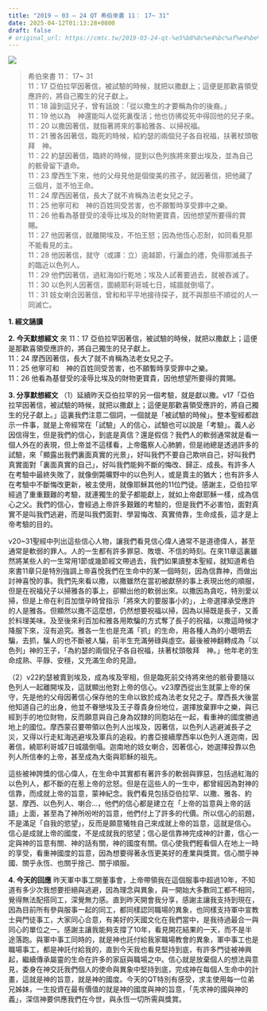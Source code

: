 ```yaml
---
title: "2019 – 03 – 24 QT 希伯來書 11： 17~ 31"
date: 2025-04-12T01:13:28+0800
draft: false
# original_url: https://cmtc.tw/2019-03-24-qt-%e5%b8%8c%e4%bc%af%e4%be%86%e6%9b%b8-11%ef%bc%9a-17-31
---
```


![](/images/qt.jpg)
> 希伯來書 11： 17~ 31  
> 11：17 亞伯拉罕因著信，被試驗的時候，就把以撒獻上；這便是那歡喜領受應許的，將自己獨生的兒子獻上。  
> 11：18 論到這兒子，曾有話說：「從以撒生的才要稱為你的後裔。」  
> 11：19 他以為　神還能叫人從死裏復活；他也彷彿從死中得回他的兒子來。  
> 11：20 以撒因著信，就指著將來的事給雅各、以掃祝福。  
> 11：21 雅各因著信，臨死的時候，給約瑟的兩個兒子各自祝福，扶著杖頭敬拜　神。  
> 11：22 約瑟因著信，臨終的時候，提到以色列族將來要出埃及，並為自己的骸骨留下遺命。  
> 11：23 摩西生下來，他的父母見他是個俊美的孩子，就因著信，把他藏了三個月，並不怕王命。  
> 11：24 摩西因著信，長大了就不肯稱為法老女兒之子。  
> 11：25 他寧可和　神的百姓同受苦害，也不願暫時享受罪中之樂。  
> 11：26 他看為基督受的凌辱比埃及的財物更寶貴，因他想望所要得的賞賜。  
> 11：27 他因著信，就離開埃及，不怕王怒；因為他恆心忍耐，如同看見那不能看見的主。  
> 11：28 他因著信，就守（或譯：立）逾越節，行灑血的禮，免得那滅長子的臨近以色列人。  
> 11：29 他們因著信，過紅海如行乾地；埃及人試著要過去，就被吞滅了。  
> 11：30 以色列人因著信，圍繞耶利哥城七日，城牆就倒塌了。  
> 11：31 妓女喇合因著信，曾和和平平地接待探子，就不與那些不順從的人一同滅亡。

**1. 經文誦讀**

**2.  今天默想經文**
來 11：17 亞伯拉罕因著信，被試驗的時候，就把以撒獻上；這便是那歡喜領受應許的，將自己獨生的兒子獻上。  
11：24 摩西因著信，長大了就不肯稱為法老女兒之子。  
11：25 他寧可和　神的百姓同受苦害，也不願暫時享受罪中之樂。  
11：26 他看為基督受的凌辱比埃及的財物更寶貴，因他想望所要得的賞賜。

**3. 分享默想經文**
（1）延續昨天亞伯拉罕的另一個考驗，就是獻以撒。v17「亞伯拉罕因著信，被試驗的時候，就把以撒獻上；這便是那歡喜領受應許的，將自己獨生的兒子獻上。」這裏我們注意二個詞，一個就是「被試驗的時候」。整本聖經都啟示一件事，就是上帝經常在「試驗」人的信心，試驗也可以說是「考驗」。義人必因信得生，但是我們的信心，到底是真信？還是假信？我們人的軟弱通常就是看一個人外在的表現，但上帝並不這樣看，上帝鑑察人心肺腑，但是祂總是透過許多的試驗，來「顯露出我們裏面真實的光景」，好叫我們不要自己欺哄自己，好叫我們真實面對「裏面真實的自己」，好叫我們能夠不斷的悔改、歸正、成長。有許多人在考驗中最終失敗了，就像倒斃曠野中的以色列人，或是賣主的猶大；也有許多人在考驗中不斷悔改更新，被主使用，就像耶穌其他的11位門徒。感謝主，亞伯拉罕經過了重重艱難的考驗，就連獨生的愛子都能獻上，就如上帝獻耶穌一樣，成為信心之父。我們的信心，會經過上帝許多艱難的考驗的，但是我們不必害怕，面對真實不是叫我們逃避，而是叫我們面對、學習悔改、真實倚靠，生命成長，這才是上帝考驗的目的。

v20\~31聖經中列出這些信心人物，讓我們看見信心偉人通常不是道德偉人，甚至通常是軟弱的罪人。人的一生都有許多罪惡、敗壞、不信的時刻。在來11章這裏雖然將某些人的一生常用1節或幾節經文帶過去，我們如果讀整本聖經，就知道希伯來書11章只是特別強調上帝喜悅我們在生命中的某一個時刻，因為信靠神，而做出討神喜悅的事。我們先來看以撒，以撒雖然在當初被獻祭的事上表現出他的順服，但是在祝福兒子以掃雅各的事上，卻顯出他的軟弱出來。以撒因為貪吃，特別愛以掃，但是上帝在利百加懷孕時曾指示「將來大的要服事小的」，上帝選擇承受應許的人是雅各。但顯然以撒不這麼想，仍然想要祝福以掃，因為以掃既是長子，又善於料理美味。及至後來利百加和雅各用欺騙的方式奪了長子的祝福，以撒這時候才降服下來，沒有追究。雅各一生也是充滿「抓」的生命，用各種人為的小聰明去騙，去抓，騙人的也不斷被人騙，前半生充滿勞碌與虛空。最後被神翻轉成為「以色列」神的王子，「為約瑟的兩個兒子各自祝福，扶著杖頭敬拜　神。」他年老的生命成熟、平靜、安穩，又充滿生命的見證。

（2）v22約瑟被賣到埃及，成為埃及宰相，但是臨死前交待將來他的骸骨要隨以色列人一起離開埃及，這就顯出他對上帝的信心。v23摩西從出生就蒙上帝的保守，先是他的父母因著信心保存他的生命以致於成為法老女兒之子。摩西長大後當他知道自己的出身，他並不眷戀埃及王子尊貴身份地位，選擇放棄罪中之樂，與已經到手的地位財物，反而願意與自己身為奴隸的同胞站在一起，看重神的國度勝過地上的國位。摩西蒙召要帶領以色列人出埃及，因著信，以色列人逃避滅長子之災，又得以行走紅海逃避埃及軍兵的追殺。約書亞接續摩西率以色列人進迦南，因著信，繞耶利哥城7日城牆倒塌。迦南地的妓女喇合，因著信心，她選擇投靠以色列人所信奉的上帝，甚至成為大衛與耶穌的祖先。

這些被神誇獎的信心偉人，在生命中其實都有著許多的軟弱與罪惡，包括過紅海的以色列人，都不斷的在惹上帝的忿怒。但是在這些人的一生中，都曾經因為對神的信靠，而成就上帝的旨意，蒙神紀念。我們看見包括亞伯拉罕、以撒、雅各、約瑟、摩西、以色列人、喇合…，他們的信心都是建立在「上帝的旨意與上帝的話語」上面，甚至為了神所吩咐的旨意，他們付上了許多的代價。所以信心的前題，不是滿足「自我的慾望」，反而是願意犧牲自己來成就上帝的旨意，這就是信心。信心是成就上帝的國度，不是成就我的慾望；信心是信靠神完成神的計畫，信心一定與神的旨意有關、神的話有關，神的國度有關。信心使我們輕看個人在地上一時的享受，看重神國度的旨意，因為想要得著永恆更美好的產業與獎賞。信心關乎神國、關乎永恆、也關乎捨己、關乎順服。

**4. 今天的回應**
昨天軍中事工開董事會，上帝帶領我在這個服事中超過10年，不知道有多少次我想要拒絕與逃避，因為理念與異象，與一開始大多數同工都不相同，覺得無法配搭同工，深覺無力感。直到昨天開會我分享，感謝主讓我支持到現在，因為目前所有參與服事一起的同工，都同樣認同職場的異象，也同樣支持軍中宣教士與門徒事工，大家同心合意，有美好的天國文化在我們當中，是我待過最合一與同心的單位之一。感謝主讓我能夠支撐了10年，看見開花結果的一天，而不是半途落跑。與軍中事工同時的，就是神也託付給我家職場教會的異象，軍中事工也是職場事工，都是神託付給我的，直到今天我也看見堅持到底，有許多門徒被神興起，繼續傳承屬靈的生命在許多的家庭與職場之中。信心就是放棄個人的想法與意見，委身在神交託我們個人的使命與異象中堅持到底，完成神在每個人生命中的計畫，這就是神的旨意，就是神的國度。今天的QT特別有感受，求主使用每一位弟兄姊妹，一生投資在最有價值的就是神的國度與神的旨意，「先求神的國與神的義」，深信神要供應我們在今世，與永恆一切所需與獎賞。
